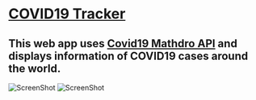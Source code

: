 # [COVID19 Tracker](https://mycovidtracker.netlify.app/)
## This web app uses [Covid19 Mathdro API](https://covid19.mathdro.id/api) and displays information of COVID19 cases around the world.
![ScreenShot](https://github.com/pixan198/covid19_tracker/blob/master/public/ss1.png)
![ScreenShot](https://github.com/pixan198/covid19_tracker/blob/master/public/ss2.png)
